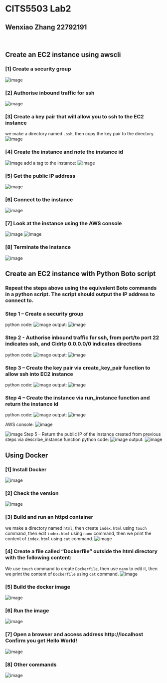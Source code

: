 # CITS5503 Lab2 
## Wenxiao Zhang 22792191

<br>

## Create an EC2 instance using awscli

### [1] Create a security group
![image](1.1.png)
### [2] Authorise inbound traffic for ssh
![image](1.2.png)
### [3] Create a key pair that will allow you to ssh to the EC2 instance
we make a directory named `.ssh`, then copy the key pair to the directory.
![image](1.3.png)
### [4] Create the instance and note the instance id
![image](1.4.png)
add a tag to the instance:
![image](1.4.1.png)
### [5] Get the public IP address
![image](1.5.png)
### [6] Connect to the instance
![image](1.6.png)
### [7] Look at the instance using the AWS console
![image](1.7.png)
![image](1.7.1.png)
### [8] Terminate the instance
![image](1.8.png)

## Create an EC2 instance with Python Boto script

### Repeat the steps above using the equivalent Boto commands in a python script. The script should output the IP address to connect to.
### Step 1 – Create a security group
python code:
![image](3.1.1.png)
output:
![image](3.1.png)

### Step 2 - Authorise inbound traffic for ssh, from port/to port 22 indicates ssh, and CidrIp 0.0.0.0/0 indicates directions
python code:
![image](3.2.1.png)
output:
![image](3.2.png)
### Step 3 – Create the key pair via create_key_pair function to allow ssh into EC2 instance
python code:
![image](3.3.1.png)
output:
![image](3.3.png)
<div style="page-break-after: always;"></div>

### Step 4 – Create the instance via run_instance function and return the instance id
python code:
![image](3.4.1.png)
output:
![image](3.4.png)

AWS console:
![image](3.5.png)

![image](3.5.1.png)
Step 5 – Return the public IP of the instance created from previous steps via describe_instance function
python code:
![image](3.6.1.png)
output:
![image](3.6.png)

## Using Docker

### [1] Install Docker
![image](2.1.png)
### [2] Check the version
![image](2.2.png)
### [3] Build and run an httpd container
we make a directory named `html`, then create `index.html` using `touch` command, then edit `index.html` using `nano` command, then we print the content of `index.html` using `cat` command.
![image](2.3.png)
### [4] Create a file called “Dockerfile” outside the html directory with the following content:
We use `touch` command to create `Dockerfile`, then use `nano` to edit it, then we print the content of `Dockerfile` using `cat` command.
![image](2.4.png)
### [5] Build the docker image
![image](2.5.png)
### [6] Run the image
![image](2.6.png)
### [7] Open a browser and access address http://localhost Confirm you get Hello World!
![image](2.7.png)
### [8] Other commands
![image](2.8.png)


